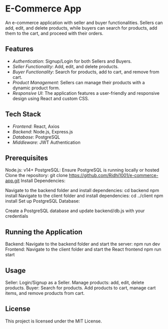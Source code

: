 # E-Commerce App

An e-commerce application with seller and buyer functionalities. Sellers can add, edit, and delete products, while buyers can search for products, add them to the cart, and proceed with their orders.

## Features
- *Authentication*: Signup/Login for both Sellers and Buyers.
- *Seller Functionality*: Add, edit, and delete products.
- *Buyer Functionality*: Search for products, add to cart, and remove from cart.
- *Product Management*: Sellers can manage their products with a dynamic product form.
- *Responsive UI*: The application features a user-friendly and responsive design using React and custom CSS.

## Tech Stack

- *Frontend*: React, Axios
- *Backend*: Node.js, Express.js
- *Database*: PostgreSQL 
- *Middleware*: JWT Authentication

## Prerequisites
Node.js: v14+
PostgreSQL: Ensure PostgreSQL is running locally or hosted
Clone the repository:
git clone https://github.com/Ridhi1001/e-commerce-app.git
Install Dependencies:

Navigate to the backend folder and install dependencies:
cd backend
npm install
Navigate to the client folder and install dependencies:
cd ../client
npm install
Set up PostgreSQL Database:

Create a PostgreSQL database and update backend/db.js with your credentials

## Running the Application
Backend: Navigate to the backend folder and start the server:
npm run dev
Frontend: Navigate to the client folder and start the React frontend
npm run start

## Usage
Seller:
Login/Signup as a Seller.
Manage products: add, edit, delete products.
Buyer:
Search for products.
Add products to cart, manage cart items, and remove products from cart.

## License
This project is licensed under the MIT License.
